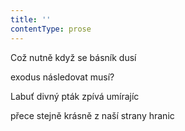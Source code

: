```yaml
---
title: ''
contentType: prose
---
```


Což nutně když se básník dusí

exodus následovat musí?

Labuť divný pták zpívá umírajíc

přece stejně krásně z naší strany hranic
